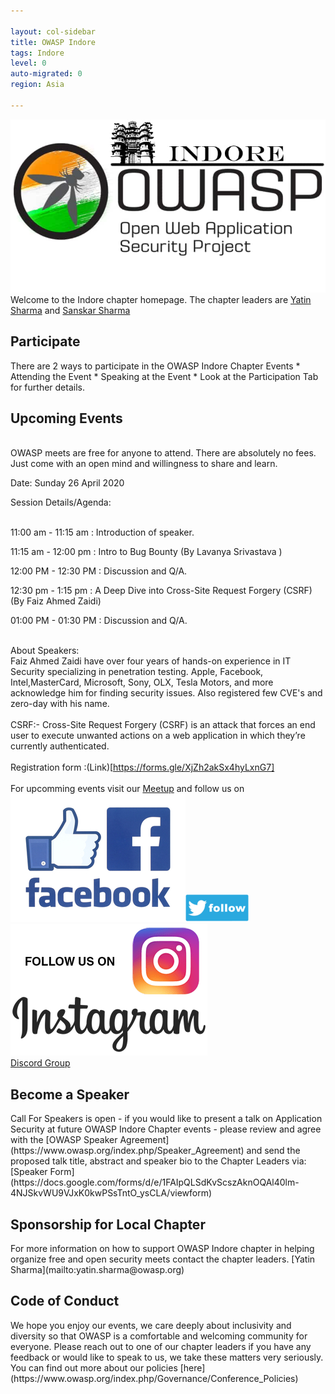 ```yaml
---

layout: col-sidebar
title: OWASP Indore
tags: Indore
level: 0
auto-migrated: 0
region: Asia

---
```

<!-- rebuild -->
![OWASP Indore Logo](/assets/images/665c03c6adb74b9785144dfcc4c3ec08.jpeg)<br>
Welcome to the Indore chapter homepage. The chapter leaders are [Yatin Sharma](mailto:yatin.sharma@owasp.org) and [Sanskar Sharma](mailto:sanskar.sharma@owasp.org) 

<h2>Participate</h2>
There are 2 ways to participate in the OWASP Indore Chapter Events
* Attending the Event
* Speaking at the Event 
* Look at the Participation Tab for further details.

<h2>Upcoming Events</h2><br>
OWASP meets are free for anyone to attend. There are absolutely no fees. Just come with an open mind and willingness to share and learn.<br>

Date: Sunday 26 April 2020<br>

Session Details/Agenda:<br><br>

11:00 am - 11:15 am : Introduction of speaker.<br>

11:15 am - 12:00 pm : Intro to Bug Bounty (By Lavanya Srivastava )<br>

12:00 PM - 12:30 PM : Discussion and Q/A.<br>

12:30 pm - 1:15 pm : A Deep Dive into Cross-Site Request Forgery (CSRF) (By Faiz Ahmed Zaidi)<br>

01:00 PM - 01:30 PM : Discussion and Q/A.<br><br>

About Speakers:<br>
Faiz Ahmed Zaidi have over four years of hands-on experience in IT Security specializing in penetration testing. Apple, Facebook, Intel,MasterCard, Microsoft, Sony, OLX, Tesla Motors, and more acknowledge him for finding security issues. Also registered few CVE's and zero-day with his name.<br><br>
CSRF:- Cross-Site Request Forgery (CSRF) is an attack that forces an end user to execute unwanted actions on a web application in which they’re currently authenticated.<br><br>
Registration form :(Link)[https://forms.gle/XjZh2akSx4hyLxnG7]<br><br>
For upcomming events visit our [Meetup](https://www.meetup.com/OWASP-Indore-Chapter) and follow us on<br>
[![Facebook Logo](/assets/images/Facebook.jpg)](https://facebook.com/owaspindore)[![Twitter Logo](/assets/images/twitter.jpg)](https://twitter.com/owaspindore) [![Instagram Logo](/assets/images/instagram.jpg)](https://www.instagram.com/owaspindore)<br>
[Discord Group](https://discord.gg/fETNeeQ)
<h2>Become a Speaker</h2>
Call For Speakers is open - if you would like to present a talk on Application Security at future OWASP Indore Chapter events - please review and agree with the [OWASP Speaker Agreement](https://www.owasp.org/index.php/Speaker_Agreement) and send the proposed talk title, abstract and speaker bio to the Chapter Leaders via:
[Speaker Form](https://docs.google.com/forms/d/e/1FAIpQLSdKvScszAknOQAl40lm-4NJSkvWU9VJxK0kwPSsTntO_ysCLA/viewform)

<h2>Sponsorship for Local Chapter </h2>
For more information on how to support OWASP Indore chapter in helping organize free and open security meets contact the chapter leaders.
[Yatin Sharma](mailto:yatin.sharma@owasp.org)
<h2>Code of Conduct</h2>
We hope you enjoy our events, we care deeply about inclusivity and diversity so that OWASP is a comfortable and welcoming community for everyone. Please reach out to one of our chapter leaders if you have any feedback or would like to speak to us, we take these matters very seriously. You can find out more about our policies [here](https://www.owasp.org/index.php/Governance/Conference_Policies)
